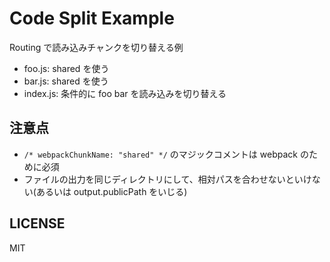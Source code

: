 # Code Split Example

Routing で読み込みチャンクを切り替える例

- foo.js: shared を使う
- bar.js: shared を使う
- index.js: 条件的に foo bar を読み込みを切り替える

## 注意点

- `/* webpackChunkName: "shared" */` のマジックコメントは webpack のために必須
- ファイルの出力を同じディレクトリにして、相対パスを合わせないといけない(あるいは output.publicPath をいじる)

## LICENSE

MIT
